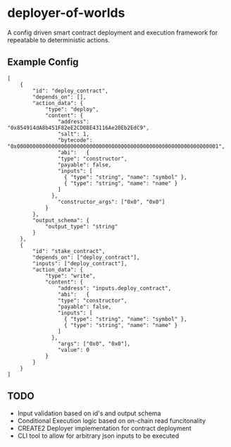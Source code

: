 # deployer-of-worlds

A config driven smart contract deployment and execution framework for repeatable to deterministic actions.

## Example Config

```
[
	{
		"id": "deploy_contract",
		"depends_on": [],
		"action_data": {
			"type": "deploy",
			"content": {
				"address": "0x854914dA8b451F82eE2CD08E43116Ae20Eb2EdC9",
				"salt": 1,
				"bytecode": "0x0000000000000000000000000000000000000000000000000000000000000001",
				"abi":   {
			    "type": "constructor",
			    "payable": false,
			    "inputs": [
			      { "type": "string", "name": "symbol" },
			      { "type": "string", "name": "name" }
			    ]
			  },
				"constructor_args": ["0x0", "0x0"]
			}
		},
		"output_schema": {
			"output_type": "string"
		}
	},
	{
		"id": "stake_contract",
		"depends_on": ["deploy_contract"],
		"inputs": ["deploy_contract"],
		"action_data": {
			"type": "write",
			"content": {
				"address": "inputs.deploy_contract",
				"abi":   {
			    "type": "constructor",
			    "payable": false,
			    "inputs": [
			      { "type": "string", "name": "symbol" },
			      { "type": "string", "name": "name" }
			    ]
			  },
				"args": ["0x0", "0x0"],
				"value": 0
			}
		}
	}
]

```


## TODO

- Input validation based on id's and output schema 
- Conditional Execution logic based on on-chain read funcitonality
- CREATE2 Deployer implementation for contract deployment
- CLI tool to allow for arbitrary json inputs to be executed

